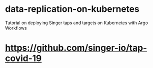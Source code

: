 # data-replication-on-kubernetes
Tutorial on deploying Singer taps and targets on Kubernetes with Argo Workflows


# https://github.com/singer-io/tap-covid-19